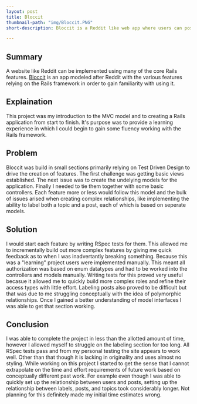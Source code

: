 ```yaml
---
layout: post
title: Bloccit
thumbnail-path: "img/Bloccit.PNG"
short-description: Bloccit is a Reddit like web app where users can post and vote on links and comments.

---
```


## Summary

A website like Reddit can be implemented using many of the core Rails features. [Bloccit](https://rocky-gorge-8621.herokuapp.com/) is an app modeled after Reddit with the various features relying on the Rails framework in order to gain familiarity with using it.

## Explaination

This project was my introduction to the MVC model and to creating a Rails application from start to finish. It's purpose was to provide a learning experience in which I could begin to gain some fluency working with the Rails framework.

## Problem

Bloccit was build in small sections primarily relying on Test Driven Design to drive the creation of features. The first challenge was getting basic views established. The next issue was to create the undelying models for the application. Finally I needed to tie them together with some basic controllers. Each feature more or less would follow this model and the bulk of issues arised when creating complex relationships, like implementing the ability to label both a topic and a post, each of which is based on seperate models.

## Solution

I would start each feature by writing RSpec tests for them. This allowed me to incrementally build out more complex features by giving me quick feedback as to when I was inadvertantly breaking something. Because this was a "learning" project users were implemented manually. This meant all authorization was based on enum datatypes and had to be worked into the controllers and models manually. Writing tests for this proved very useful becasue it allowed me to quickly build more complex roles and refine their access types with little effort. Labeling posts also proved to be difficult but that was due to me struggling conceptually with the idea of polymorphic relationships. Once I gained a better understanding of model interfaces I was able to get that section working.

## Conclusion
I was able to complete the project in less than the allotted amount of time, however I allowed myself to struggle on the labeling section for too long. All RSpec tests pass and from my personal testing the site appears to work well. Other than that though it is lacking in originality and uses almost no styling. While working on this project I started to get the sense that I cannot extrapolate on the time and effort requirements of future work based on conceptually different past work. For example even though I was able to quickly set up the relationship between users and posts, setting up the relationship between labels, posts, and topics took considerably longer. Not planning for this definitely made my initial time estimates wrong.